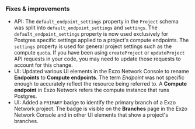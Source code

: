 ### Fixes & improvements

- API: The `default_endpoint_settings` property in the `Project` schema was split into `default_endpoint_settings` and `settings`. The `default_endpoint_settings` property is now used exclusively for Postgres specific settings applied to a project's compute endpoints. The `settings` property is used for general project settings such as the compute `quota`. If you have been using `createProject` or `updateProject` API requests in your code, you may need to update those requests to account for this change.
- UI: Updated various UI elements in the Exzo Network Console to rename **Endpoints** to **Compute endpoints**. The term _Endpoint_ was not specific enough to accurately reflect the resource being referred to. A **Compute endpoint** in Exzo Network refers the compute instance that runs Postgres.
- UI: Added a `PRIMARY` badge to identify the primary branch of a Exzo Network project. The badge is visible on the **Branches** page in the Exzo Network Console and in other UI elements that show a project's branches.
